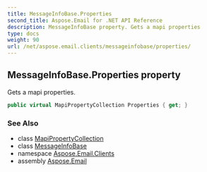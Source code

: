 ```yaml
---
title: MessageInfoBase.Properties
second_title: Aspose.Email for .NET API Reference
description: MessageInfoBase property. Gets a mapi properties
type: docs
weight: 90
url: /net/aspose.email.clients/messageinfobase/properties/
---
```

## MessageInfoBase.Properties property

Gets a mapi properties.

```csharp
public virtual MapiPropertyCollection Properties { get; }
```

### See Also

* class [MapiPropertyCollection](../../../aspose.email.mapi/mapipropertycollection/)
* class [MessageInfoBase](../)
* namespace [Aspose.Email.Clients](../../messageinfobase/)
* assembly [Aspose.Email](../../../)


